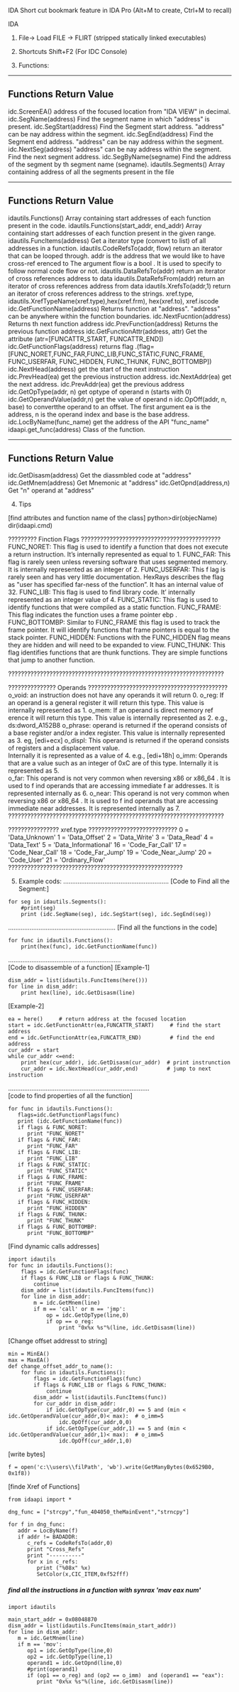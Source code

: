 IDA Short cut
bookmark feature in IDA	Pro (Alt+M to create, Ctrl+M to recall)	

IDA 

1) File-> Load FILE -> FLIRT  (stripped statically linked executables)

2) Shortcuts
Shift+F2 (For IDC Console)



3) Functions:
------------------------------------------------------------------
Functions                    Return Value
------------------------------------------------------------------
idc.ScreenEA()          address of the focused location from "IDA VIEW" in decimal.
idc.SegName(address)    Find the segment name in which "address" is present.
idc.SegStart(address)   Find the Segment start address. "address" can be nay address within the segment.
idc.SegEnd(address)     Find the Segment end address. "address" can be nay address within the segment.
idc.NextSeg(address)    "address" can be nay address within the segment. Find the next segment address.
idc.SegByName(segname)  Find the address of the segment by th segment name (segname).
idautils.Segments()     Array containing address of all the segments present in the file


-----------------------------------------------------------------------
Functions                          Return Value
------------------------------------------------------------------------
idautils.Functions()                      Array containing start addresses of each function present in the code.
idautils.Functions(start_addr, end_addr)  Array containing start addresses of each function present in the given range.
idautils.FuncItems(address)               Get a iterator type (convert to list) of all addresses in a function.
idautils.CodeRefsTo(addr, flow)           return an iterator that can be looped through. addr is the address that we would like to have cross-ref erenced to
                                          The argument flow is a bool . It is used to specify to follow normal code flow or not.
idautils.DataRefsTo(addr)                 return an iterator of cross references address to data 
idautils.DataRefsFrom(addr)               return an iterator of cross references address from data
idautils.XrefsTo(addr,1)                  return an iterator of cross references address to the strings. 
                                          xref.type, idautils.XrefTypeName(xref.type),hex(xref.frm), hex(xref.to), xref.iscode
idc.GetFunctionName(address)              Returns function at "address". "address" can be anywhere within the function boundaries.
idc.NextFucntion(address)                 Returns th next function address
idc.PrevFunction(address)                 Returns the previous function address
idc.GetFunctionAttr(address, attr)        Get the attribute (atr=[FUNCATTR_START, FUNCATTR_END])
idc.GetFunctionFlags(address)             returns flag .(flag=[FUNC_NORET,FUNC_FAR,FUNC_LIB,FUNC_STATIC,FUNC_FRAME,
                                                         FUNC_USERFAR, FUNC_HIDDEN, FUNC_THUNK, FUNC_BOTTOMBP])
idc.NextHead(address)                     get the start of the next instruction
idc.PrevHead(ea)                          get the previous instruction address.
idc.NextAddr(ea)                          get the next address.
idc.PrevAddr(ea)                          get the previous address
idc.GetOpType(addr, n)                    get optype of operand n (starts with 0)
idc.GetOperandValue(addr,n)               get the value of operand n
idc.OpOff(addr, n, base)                  to convertthe operand to an offset. The first argument ea is the address, n is the operand index
                                          and base is the base address.
 idc.LocByName(func_name)		  get the address of the API "func_name"
idaapi.get_func(address)                  Class of the function.


----------------------------------------------------------
Functions                    Return Value
----------------------------------------------------------
idc.GetDisasm(address)  Get the diassmbled code at "address"
idc.GetMnem(address)    Get Mnemonic at "address"
idc.GetOpnd(address,n)  Get "n" operand at "address"



4) Tips

[find attributes and function name of the class]
python>dir(objecName)
dir(idaapi.cmd)


?????????       Finction Flags        ????????????????????????????????????????????
FUNC_NORET: This flag is used to identify a function that does not execute a return instruction. It’s
            internally represented as equal to 1.
FUNC_FAR: This flag is rarely seen unless reversing software that uses segmented memory. It is internally 
          represented as an integer of 2.
FUNC_USERFAR: This f lag is rarely seen and has very little documentation. HexRays describes the flag as
            "user has specified far-ness of the function”. It has an internal value of 32.
FUNC_LIB: This flag is used to find library code. It’ internally represented as an integer value of 4.
FUNC_STATIC: This flag is used to identify functions that were compiled as a static function.
FUNC_FRAME: This flag indicates the function uses a frame pointer ebp .
FUNC_BOTTOMBP: Similar to FUNC_FRAME this flag is used to track the frame pointer. It will identify functions
            that frame pointers is equal to the stack pointer.
FUNC_HIDDEN: Functions with the FUNC_HIDDEN flag means they are hidden and will need to be expanded
             to view.
FUNC_THUNK: This flag identifies functions that are thunk functions. They are simple functions that jump
            to another function.

????????????????????????????????????????????????????????????????????

???????????????       Operands       ????????????????????????????????????????????
o_void:  an instruction does not have any operands it will return 0.
o_reg:   If an operand is a general register it will return this type. This value is internally represented
         as 1.
o_mem:   If an operand is direct memory ref erence it will return this type. This value is internally
         represented as 2. e.g., ds:dword_A152B8
o_phrase: operand is returned if the operand consists of a base register and/or a index register.
          This value is internally represented as 3. eg, [edi+ecx]
o_displ:  This operand is returned if the operand consists of registers and a displacement value.  
          Internally it is represented as a value of 4. e.g., [edi+18h]
 o_imm:   Operands that are a value such as an integer of 0xC are of this type. Internally it is
          represented as 5.        
 o_far:   This operand is not very common when reversing x86 or x86_64 . It is used to f ind operands
          that are accessing immediate f ar addresses. It is represented internally as 6.
 o_near:  This operand is not very common when reversing x86 or x86_64 . It is used to f ind operands
          that are accessing immediate near addresses. It is represented internally as 7.         
????????????????????????????????????????????????????????????????????


????????????????   xref.type   ????????????????????????????
0 = 'Data_Unknown'
1 = 'Data_Offset'
2 = 'Data_Write'
3 = 'Data_Read'
4 = 'Data_Text'
5 = 'Data_Informational'
16 = 'Code_Far_Call'
17 = 'Code_Near_Call'
18 = 'Code_Far_Jump'
19 = 'Code_Near_Jump'
20 = 'Code_User'
21 = 'Ordinary_Flow'
???????????????????????????????????????????????????????



5) Example cods:
...........................................................
[Code to Find all the Segment:]
```
for seg in idautils.Segments():
    #print(seg)
    print (idc.SegName(seg), idc.SegStart(seg), idc.SegEnd(seg))
```
............................................................
[Find all the functions in the code]
```
for func in idautils.Functions():
    print(hex(func), idc.GetFunctionName(func))
```    
...............................................................    
[Code to disassemble of a function]
[Example-1]
```
dism_addr = list(idautils.FuncItems(here()))
for line in dism_addr:
    print hex(line), idc.GetDisasm(line)
```

[Example-2]
```
ea = here()     # return address at the focused location
start = idc.GetFunctionAttr(ea,FUNCATTR_START)     # find the start address
end = idc.GetFunctionAttr(ea,FUNCATTR_END)         # find the end address
cur_addr = start
while cur_addr <=end:
    print hex(cur_addr), idc.GetDisasm(cur_addr)  # print instrunction
    cur_addr = idc.NextHead(cur_addr,end)         # jump to next instruction
```    
...............................................................................    
[code to find properties of all the function]
```
for func in idautils.Functions():
   flags=idc.GetFunctionFlags(func)
   print (idc.GetFunctionName(func))
   if flags & FUNC_NORET:
      print "FUNC_NORET"
   if flags & FUNC_FAR:
      print "FUNC_FAR"
   if flags & FUNC_LIB:
      print "FUNC_LIB"
   if flags & FUNC_STATIC:
      print "FUNC_STATIC"
   if flags & FUNC_FRAME:
      print "FUNC_FRAME"
   if flags & FUNC_USERFAR:
      print "FUNC_USERFAR"
   if flags & FUNC_HIDDEN:
      print "FUNC_HIDDEN"
   if flags & FUNC_THUNK:
      print "FUNC_THUNK"
   if flags & FUNC_BOTTOMBP:
      print "FUNC_BOTTOMBP"
```

[Find dynamic calls addresses]
```
import idautils
for func in idautils.Functions():
    flags = idc.GetFunctionFlags(func)
    if flags & FUNC_LIB or flags & FUNC_THUNK:
        continue
    dism_addr = list(idautils.FuncItems(func))
    for line in dism_addr:
        m = idc.GetMnem(line)
        if m == 'call' or m == 'jmp':
            op = idc.GetOpType(line,0)
            if op == o_reg:
                print "0x%x %s"%(line, idc.GetDisasm(line)) 
 ```   
[Change offset addresst to string]
```
min = MinEA()
max = MaxEA()
def change_offset_addr_to_name():
	for func in idautils.Functions():
		flags = idc.GetFunctionFlags(func)
		if flags & FUNC_LIB or flags & FUNC_THUNK:
			continue
		dism_addr = list(idautils.FuncItems(func))
		for cur_addr in dism_addr:
			if idc.GetOpType(cur_addr,0) == 5 and (min < idc.GetOperandValue(cur_addr,0)< max):  # o_imm=5
				idc.OpOff(cur_addr,0,0)
			if idc.GetOpType(cur_addr,1) == 5 and (min < idc.GetOperandValue(cur_addr,1)< max):  # o_imm=5
				idc.OpOff(cur_addr,1,0)
```				
[write bytes]
```
f = open('c:\\users\\filPath', 'wb').write(GetManyBytes(0x6529B0, 0x1f8))
```
[finde Xref of Functions]
```
from idaapi import *

dng_func = ["strcpy","fun_404050_theMainEvent","strncpy"]

for f in dng_func:
   addr = LocByName(f)
   if addr != BADADDR:
      c_refs = CodeRefsTo(addr,0)
      print "Cross_Refs"
      print "----------"
      for x in c_refs:
         print ("%08x" %x)
         SetColor(x,CIC_ITEM,0xf52fff)
```
##### find all the instructions in a function with synrax 'mav eax num'
```
import idautils

main_start_addr = 0x08048870
dism_addr = list(idautils.FuncItems(main_start_addr))
for line in dism_addr:
   m = idc.GetMnem(line)
   if m == 'mov':
      op1 = idc.GetOpType(line,0)
      op2 = idc.GetOpType(line,1)
      operand1 = idc.GetOpnd(line,0)
      #print(operand1)
      if (op1 == o_reg) and (op2 == o_imm)  and (operand1 == "eax"):
         print "0x%x %s"%(line, idc.GetDisasm(line)) 
```
